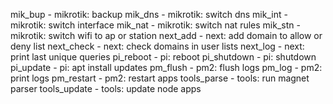 mik_bup - mikrotik: backup
mik_dns - mikrotik: switch dns
mik_int - mikrotik: switch interface
mik_nat - mikrotik: switch nat rules
mik_stn - mikrotik: switch wifi to ap or station
next_add - next: add domain to allow or deny list
next_check - next: check domains in user lists
next_log - next: print last unique queries
pi_reboot - pi: reboot
pi_shutdown - pi: shutdown
pi_update - pi: apt install updates
pm_flush - pm2: flush logs
pm_log - pm2: print logs
pm_restart - pm2: restart apps
tools_parse - tools: run magnet parser
tools_update - tools: update node apps
